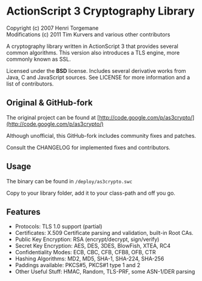 # ActionScript 3 Cryptography Library

Copyright (c) 2007 Henri Torgemane  
Modifications (c) 2011 Tim Kurvers and various other contributors

A cryptography library written in ActionScript 3 that provides several common algorithms. This version also introduces a TLS engine, more commonly known as SSL.

Licensed under the **BSD** license. Includes several derivative works from Java, C and JavaScript sources. See LICENSE for more information and a list of contributors.


## Original & GitHub-fork

The original project can be found at [http://code.google.com/p/as3crypto/](http://code.google.com/p/as3crypto/)

Although unofficial, this GitHub-fork includes community fixes and patches.

Consult the CHANGELOG for implemented fixes and contributors.


## Usage

The binary can be found in `/deploy/as3crypto.swc`

Copy to your library folder, add it to your class-path and off you go.


## Features

* Protocols: TLS 1.0 support (partial)
* Certificates: X.509 Certificate parsing and validation, built-in Root CAs.
* Public Key Encryption: RSA (encrypt/decrypt, sign/verify)
* Secret Key Encryption: AES, DES, 3DES, BlowFish, XTEA, RC4
* Confidentiality Modes: ECB, CBC, CFB, CFB8, OFB, CTR
* Hashing Algorithms: MD2, MD5, SHA-1, SHA-224, SHA-256
* Paddings available: PKCS#5, PKCS#1 type 1 and 2
* Other Useful Stuff: HMAC, Random, TLS-PRF, some ASN-1/DER parsing
